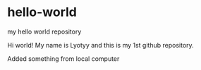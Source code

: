 # hello-world
my hello world repository

Hi world! My name is Lyotyy and this is my 1st github repository.

Added something from local computer
